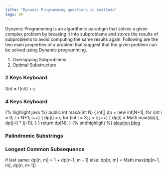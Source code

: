```yaml
---
title: "Dynamic Programming questions in LeetCode"
tags: DP
---
```


Dynamic Programming is an algorithmic paradigm that solves a given complex problem by breaking it into subproblems and stores the results of subproblems to avoid computing the same results again. Following are the two main properties of a problem that suggest that the given problem can be solved using Dynamic programming.  

1) Overlapping Subproblems  
2) Optimal Substructure  



### 2 Keys Keyboard  
f(n) = f(n/i) + i;  

### 4 Keys Keyboard  
{% highlight java %}
public int maxA(int N) {
  int[] dp = new int[N+1];
  for (int i = 0; i < N+1; i++) {
    dp[i] = i;
    for (int j = 3; j < i; j++) {
      dp[i] = Math.max(dp[i], dp[j-i] * (j-1));
    }
  }
  return dp[N];
}
{% endhighlight %}
[sloution blog](http://blog.csdn.net/huanghanqian/article/details/76575003)  

### Palindromic Substrings


### Longest Common Subsequence
if last same: dp[n, m] = 1 + dp[n-1, m - 1]
else: dp[n, m] = Math.max(dp[n-1, m], dp[n, m-1])
